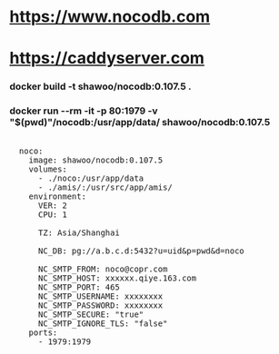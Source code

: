 # https://www.nocodb.com
# https://caddyserver.com

### docker build -t shawoo/nocodb:0.107.5 .

### docker run --rm -it -p 80:1979 -v "$(pwd)"/nocodb:/usr/app/data/ shawoo/nocodb:0.107.5

<pre>

  noco:
    image: shawoo/nocodb:0.107.5
    volumes:
      - ./noco:/usr/app/data
      - ./amis/:/usr/src/app/amis/
    environment:
      VER: 2
      CPU: 1
      
      TZ: Asia/Shanghai
      
      NC_DB: pg://a.b.c.d:5432?u=uid&p=pwd&d=noco

      NC_SMTP_FROM: noco@copr.com
      NC_SMTP_HOST: xxxxxx.qiye.163.com
      NC_SMTP_PORT: 465
      NC_SMTP_USERNAME: xxxxxxxx
      NC_SMTP_PASSWORD: xxxxxxxx
      NC_SMTP_SECURE: "true"
      NC_SMTP_IGNORE_TLS: "false"
    ports:
      - 1979:1979

</pre>
